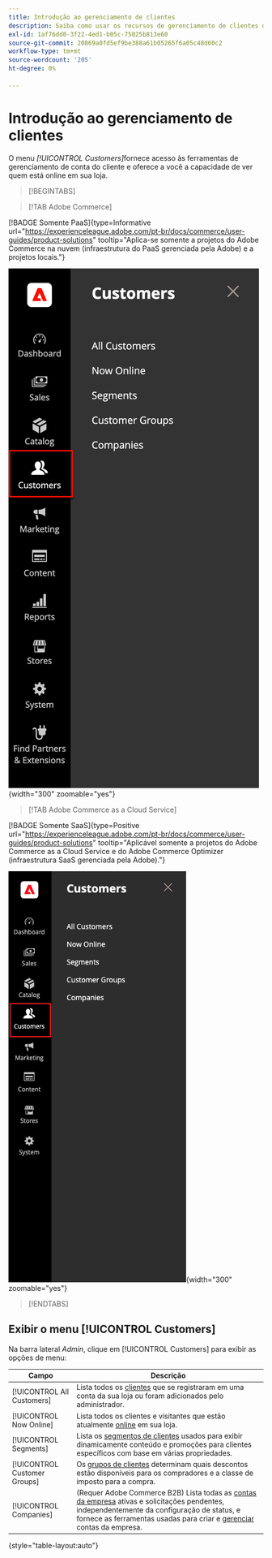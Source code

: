 ```yaml
---
title: Introdução ao gerenciamento de clientes
description: Saiba como usar os recursos de gerenciamento de clientes do Commerce para aprimorar a experiência do cliente em sua loja.
exl-id: 1af76dd0-3f22-4ed1-b05c-75025b813e60
source-git-commit: 20869a0fd5ef9be388a61b05265f6a05c48d60c2
workflow-type: tm+mt
source-wordcount: '205'
ht-degree: 0%

---
```


# Introdução ao gerenciamento de clientes

O menu _[!UICONTROL Customers]_&#x200B;fornece acesso às ferramentas de gerenciamento de conta do cliente e oferece a você a capacidade de ver quem está online em sua loja.

>[!BEGINTABS]

>[!TAB Adobe Commerce]

[!BADGE Somente PaaS]{type=Informative url="https://experienceleague.adobe.com/pt-br/docs/commerce/user-guides/product-solutions" tooltip="Aplica-se somente a projetos do Adobe Commerce na nuvem (infraestrutura do PaaS gerenciada pela Adobe) e a projetos locais."}

![Menu Clientes](assets/admin-menu-customers.png){width="300" zoomable="yes"}

>[!TAB Adobe Commerce as a Cloud Service]

[!BADGE Somente SaaS]{type=Positive url="https://experienceleague.adobe.com/pt-br/docs/commerce/user-guides/product-solutions" tooltip="Aplicável somente a projetos do Adobe Commerce as a Cloud Service e do Adobe Commerce Optimizer (infraestrutura SaaS gerenciada pela Adobe)."}

![Menu Clientes](assets/admin-menu-customers-accs.png){width="300" zoomable="yes"}

>[!ENDTABS]

## Exibir o menu [!UICONTROL Customers]

Na barra lateral _Admin_, clique em [!UICONTROL Customers] para exibir as opções de menu:

| Campo | Descrição |
|---|---|
| [!UICONTROL All Customers] | Lista todos os [clientes](../customers/customers-all.md) que se registraram em uma conta da sua loja ou foram adicionados pelo administrador. |
| [!UICONTROL Now Online] | Lista todos os clientes e visitantes que estão atualmente [online](../customers/now-online.md) em sua loja. |
| [!UICONTROL Segments] | Lista os [segmentos de clientes](../customers/customer-segments.md) usados para exibir dinamicamente conteúdo e promoções para clientes específicos com base em várias propriedades. |
| [!UICONTROL Customer Groups] | Os [grupos de clientes](../customers/customer-groups.md) determinam quais descontos estão disponíveis para os compradores e a classe de imposto para a compra. |
| [!UICONTROL Companies] | (Requer Adobe Commerce B2B) Lista todas as [contas da empresa](../b2b/account-companies.md) ativas e solicitações pendentes, independentemente da configuração de status, e fornece as ferramentas usadas para criar e [gerenciar](../b2b/account-company-manage.md) contas da empresa. |

{style="table-layout:auto"}
